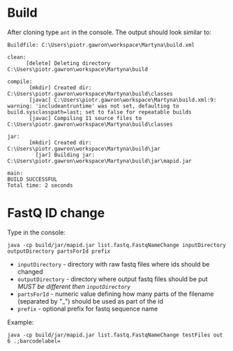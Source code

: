 # Build

After cloning type `ant` in the console. The output should look similar to:

```
Buildfile: C:\Users\piotr.gawron\workspace\Martyna\build.xml

clean:
      [delete] Deleting directory C:\Users\piotr.gawron\workspace\Martyna\build

compile:
       [mkdir] Created dir: C:\Users\piotr.gawron\workspace\Martyna\build\classes
       [javac] C:\Users\piotr.gawron\workspace\Martyna\build.xml:9: warning: 'includeantruntime' was not set, defaulting to build.sysclasspath=last; set to false for repeatable builds
       [javac] Compiling 11 source files to C:\Users\piotr.gawron\workspace\Martyna\build\classes

jar:
       [mkdir] Created dir: C:\Users\piotr.gawron\workspace\Martyna\build\jar
         [jar] Building jar: C:\Users\piotr.gawron\workspace\Martyna\build\jar\mapid.jar

main:
BUILD SUCCESSFUL
Total time: 2 seconds
```

# FastQ ID change

Type in the console:

```
java -cp build/jar/mapid.jar list.fastq.FastqNameChange inputDirectory outputDirectory partsForId prefix
```

* `inputDirectory` - directory with raw fastq files where ids should be changed
* `outputDirectory` - directory where output fastq files should be put *MUST be different then `inputDirectory`*
* `partsForId` - numeric value defining how many parts of the filename (separated by "_") should be used as part of the id
* `prefix` - optional prefix for fastq sequence name

Example:
 
```
java -cp build/jar/mapid.jar list.fastq.FastqNameChange testFiles out 6 .;barcodelabel=
```

 